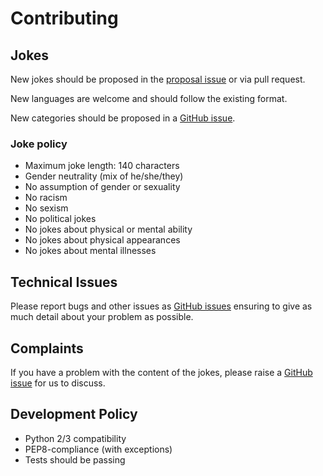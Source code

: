 # Contributing

## Jokes

New jokes should be proposed in the [proposal issue](https://github.com/pyjokes/pyjokes/issues/10) or via pull request.

New languages are welcome and should follow the existing format.

New categories should be proposed in a [GitHub issue](https://github.com/pyjokes/pyjokes/issues).

### Joke policy

- Maximum joke length: 140 characters
- Gender neutrality (mix of he/she/they)
- No assumption of gender or sexuality
- No racism
- No sexism
- No political jokes
- No jokes about physical or mental ability
- No jokes about physical appearances
- No jokes about mental illnesses

## Technical Issues

Please report bugs and other issues as [GitHub issues](https://github.com/pyjokes/pyjokes/issues) ensuring to give as much detail about your problem as possible.

## Complaints

If you have a problem with the content of the jokes, please raise a [GitHub issue](https://github.com/pyjokes/pyjokes/issues) for us to discuss.

## Development Policy

- Python 2/3 compatibility
- PEP8-compliance (with exceptions)
- Tests should be passing
